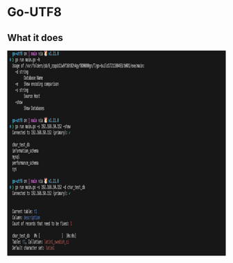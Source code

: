# Go-UTF8

## What it does

<img src="screenshots/Screenshot 2023-09-04 at 9.21.40 PM.png" width="1053" height="473" />

